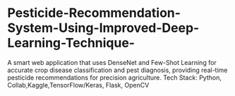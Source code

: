 # Pesticide-Recommendation-System-Using-Improved-Deep-Learning-Technique-
A smart web application that uses DenseNet and Few-Shot Learning for accurate crop disease classification and pest diagnosis, providing real-time pesticide recommendations for precision agriculture. Tech Stack: Python, Collab,Kaggle,TensorFlow/Keras, Flask, OpenCV
